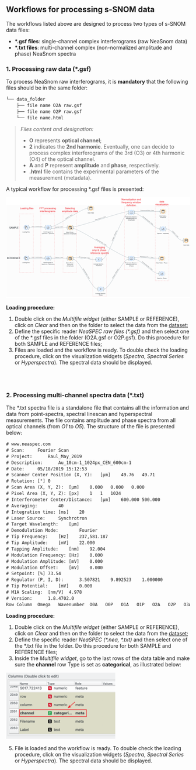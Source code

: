
## Workflows for processing s-SNOM data
The workflows listed above are designed to process two types of s-SNOM data files:
- **\*.gsf files**: single-channel complex interferograms (raw NeaSnom data)
- **\*.txt files**: multi-channel complex (non-normalized amplitude and phase) NeaSnom spectra

### 1. Processing raw data (\*.gsf)
To process NeaSnom raw interferograms, it is **mandatory** that the following files should be in the same folder:

```diff
└── data_folder
    ├── file name O2A raw.gsf
    ├── file name O2P raw.gsf
    └── file name.html
```
>*Files content and designation:*
>- **O** represents **optical channel**; 
>- **2** indicates the **2nd harmonic**. Eventually, one can decide to process complex interferograms of the 3rd (O3) or 4th harmonic (O4) of the optical channel.
>- **A** and **P** represent **amplitude** and **phase**, respectively.
>- **.html** file contains the experimental parameters of the measurement (metadata).

A typical workflow for processing \*.gsf files is presented:

<p align="center">
<img width="1200" src="/img/gsf_ptspec_wrkflow.svg"/>
<p/>

**Loading procedure:**
1. Double click on the *Multifile widget* (either SAMPLE or REFERENCE), click on *Clear* and then on the folder to select the data from the [dataset](/dataset/);
2. Define the specific reader *NeaSPEC raw files (\*.gsf)* and then select one of the \*.gsf files in the folder (O2A.gsf or O2P.gsf). Do this procedure for both SAMPLE and REFERENCE files;
3. Files are loaded and the workflow is ready. To double check the loading procedure, click on the visualization widgets (*Spectra*, *Spectral Series* or *Hyperspectra*). The spectral data should be displayed.

<br/>
<br/>

### 2. Processing multi-channel spectra data (\*.txt)
The \*.txt spectra file is a standalone file that contains all the information and data from point-spectra, spectral linescan and hyperspectral measurements. The file contains amplitude and phase spectra from all optical channels (from *O1* to *O5*). The structure of the file is presented below:

```diff
# www.neaspec.com
# Scan:	 	Fourier Scan
# Project:	 	Raul_May_2019
# Description:	 	Au_10cm-1_1024px_CEN_600cm-1
# Date:	 	05/18/2019 15:12:53
# Scanner Center Position (X, Y):	[µm]	49.76	49.71	 
# Rotation:	[°]	0	 	 
# Scan Area (X, Y, Z):	[µm]	0.000	0.000	0.000
# Pixel Area (X, Y, Z):	[px]	1	1	1024
# Interferometer Center/Distance:	[µm]	600.000	500.000	 
# Averaging:	 	40	 	 
# Integration time:	[ms]	20	 	 
# Laser Source:	 	Synchrotron
# Target Wavelength:	[µm]		 	 
# Demodulation Mode:	 	Fourier
# Tip Frequency:	[Hz]	237,581.187	 	 
# Tip Amplitude:	[mV]	22.000	 	 
# Tapping Amplitude:	[nm]	92.004	 	 
# Modulation Frequency:	[Hz]	0.000	 	 
# Modulation Amplitude:	[mV]	0.000	 	 
# Modulation Offset:	[mV]	0.000	 	 
# Setpoint:	[%]	73.54	 	 
# Regulator (P, I, D):	 	3.507821	9.892523	1.000000
# Tip Potential:	[mV]	0.000	 	 
# M1A Scaling:	[nm/V]	4.978	 	 
# Version:	 	1.8.4702.0
Row Column  Omega   Wavenumber  O0A   O0P   O1A   O1P   O2A   O2P   O3A   O3P   O4A   O4P   O5A   O5P
```

**Loading procedure:**
1. Double click on the *Multifile widget* (either SAMPLE or REFERENCE), click on *Clear* and then on the folder to select the data from the [dataset](/dataset/);
2. Define the specific reader *NeaSPEC (\*.nea, \*.txt)* and then select one of the \*.txt file in the folder. Do this procedure for both SAMPLE and REFERENCE files;
3. Inside the *Multifile widget*, go to the last rows of the data table and make sure the **channel** row Type is set as **categorical**, as illustrated below:
<p align="left">
<img width="300" src="/img/categ_row.svg"/>
<p/>

5. File is loaded and the workflow is ready. To double check the loading procedure, click on the visualization widgets (*Spectra*, *Spectral Series* or *Hyperspectra*). The spectral data should be displayed.

